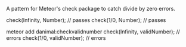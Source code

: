 A pattern for Meteor's check package to catch divide by zero errors.

check(Infinity, Number); // passes
check(1/0, Number); // passes

meteor add danimal:checkvalidnumber
check(Infinity, validNumber); // errors
check(1/0, validNumber); // errors

